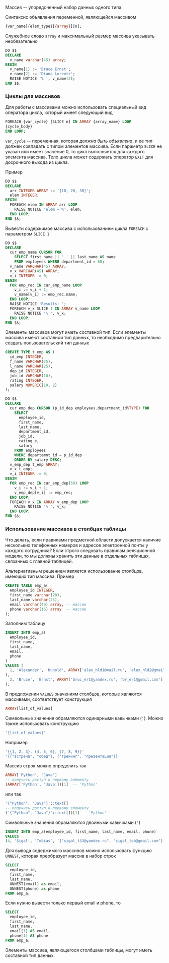 Массив -- упорядоченный набор данных одного типа.

Синтаксис объявления переменной, являющейся массивом
```sql
{var_name}{elem_type}[{array}][n];
```

Служебное слово `array` и максимальный размер массива указывать необязательно
```sql
DO $$
DECLARE
  v_name varchar(45) array;
BEGIN
  v_name[1] := 'Bruce Ernst';
  v_name[2] := 'Diana Lorentz';
  RAISE NOTICE '% ', v_name[2];
END $$;
```

### Циклы для массивов

Для работы с массивами можно использовать специальный вид оператора цикла, который имеет следующий вид
```sql
FOREACH {var_cycle} [SLICE n] IN ARRAY {array_name} LOOP
{cycle_body}
END LOOP;
```
`var_cycle` -- переменная, которая _должна быть объявлена_, и ее тип должен совпадать с типом элементов массива. Если параметр `SLICE` не указан или имеет значение 0, то цикл выполняется для каждого элемента массива. Тело цикла может содержать оператор `EXIT` для досрочного выхода из цикла.

Пример
```sql
DO $$
DECLARE
  arr INTEGER ARRAY := '{10, 20, 30}';
  elem INTEGER;
BEGIN
  FOREACH elem IN ARRAY arr LOOP
    RAISE NOTICE 'elem = %', elem;
  END LOOP;
END $$;
```

Вывести содержимое массива с использованием цикла `FOREACH` с параметром `SLICE 1`
```sql
DO $$
DECLARE
  cur_emp_name CURSOR FOR
    SELECT first_name || ' ' || last_name AS name
    FROM employees WHERE department_id = 60;
  v_name VARCHAR(45) ARRAY;
  v_x VARCHAR(45) ARRAY;
  v_i INTEGER := 0;
BEGIN
  FOR emp_rec IN cur_emp_name LOOP
    v_i := v_i + 1;
    v_name[v_i] := emp_rec.name;
  END LOOP;
  RAISE NOTICE 'Results: ';
  FOREACH v_x SLICE 1 IN ARRAY v_name LOOP
    RAISE NOTICE '% ', v_x;
  END LOOP;
END $$;
```

Элементы массивов могут иметь составной тип. Если элементы массива имеют составной тип данных, то необходимо предварительно создать пользовательский тип данных
```sql
CREATE TYPE t_emp AS (
  id_emp INTEGER,
  f_name VARCHAR(25),
  l_name VARCHAR(25),
  dep_id INTEGER,
  job_id VARCHAR(10),
  rating INTEGER,
  salary NUMERIC(10, 2)
);

DO $$
DECLARE
  cur_emp_dep CURSOR (p_id_dep employees.department_id%TYPE) FOR
    SELECT
      employee_id,
      first_name,
      last_name,
      department_id,
      job_id,
      rating_e,
      salary
    FROM employees
    WHERE departemnt_id = p_id_dep
    ORDER BY salary DESC;
  v_emp_dep t_emp ARRAY;
  v_x t_emp;
  v_i INTEGER := 0;
BEGIN
  FOR emp_rec IN cur_emp_dep(60) LOOP 
    v_i := v_i + 1;
    v_emp_dep[v_i] := emp_rec;
  END LOOP;
  FOREACH v_x IN ARRAY v_emp_dep LOOP
    RAISE NOTICE '% ', v_x;
  END LOOP;
END $$;
```

### Использование массивов в столбцах таблицы

Что делать, если правилами предметной области допускается наличие нескольких телефонных номеров и адресов электронной почты у каждого сотрудника? Если строго следовать правилам реляционной модели, то мы должны хранить эти данные в отдельных таблицах, связанных с главной таблицей.

Альтернативным решением является использование столбцов, имеющих тип массива. Пример
```sql
CREATE TABLE emp_a(
  employee_id INTEGER,
  first_name varchar(20),
  last_name varchar(25),
  email varchar(40) array, -- массив
  phone varchar(16) array  -- массив
);
```

Заполним таблицу
```sql
INSERT INTO emp_a(
  employee_id,
  first_name,
  last_name,
  email,
  phone
)
VALUES (
  1, 'Alexander', 'Hunold', ARRAY['alex_hld1@mail.ru', 'alex_hld2@gmail.com'], ARRAY['+7-123-456-77-88', '+7-444-555-33-22']
),
  2, 'Bruce', 'Ernst', ARRAY['bruc_er1@yandex.ru', 'br_er1@gmail.com'], ARRAY['+7-333-450-71-22', '+7-777-543-22-11']
);
```
В предложении `VALUES` значениям столбцов, которые являются массивами, соответствует конструкция
```sql
ARRAY[list_of_values]
```
Символьные значения обрамляются одинарными кавычками (`'`). Можно также использовать конструкцию
```sql
'{list_of_values}'
```
Например
```sql
'{{1, 2, 3}, {4, 5, 6}, {7, 8, 9}}'
'{{"встреча", "обед"}, {"тренинг", "презентация"}}'
```

Массив строк можно определить так
```sql
ARRAY['Python', 'Java']
-- получить доступ к первому элементу
(ARRAY['Python', 'Java'])[1]  -- 'Python'
```
или так
```sql
'{"Python", "Java"}'::text[]
-- получить доступ к первому элементу
('{"Python", "Java"}'::text[])[1] -- 'Python'
```
Символьные значения обрамляются двойными кавычками (`"`)
```sql
INSERT INTO emp_a(employee_id, first_name, last_name, email, phone)
VALUES
(4, 'Sigal', 'Tobias', '{"sigal_t33@yandex.ru", "sigal_tob@gmail.com"}', '{"+7-789-555-75-44", "+7-778-678-12-21"}');
```
Для вывода содержимого массивов можно использовать функцию `UNNEST`, которая преобразует массив в набор строк
```sql
SELECT
  employee_id,
  first_name,
  last_name,
  UNNEST(email) as email,
  UNNEST(phone) as phone
FROM emp_a;
```
Если нужно вывести только первый email и phone, то
```sql
SELECT
  employee_id,
  first_name, 
  last_name,
  email[1] AS email,
  phone[1] AS phone
FROM emp_a;
```

Элементы массива, являющегося столбцами таблицы, могут иметь составной тип данных.